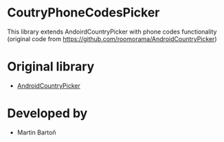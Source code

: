 CoutryPhoneCodesPicker
=======

This library extends AndoirdCountryPicker with phone codes functionality (original code from https://github.com/roomorama/AndroidCountryPicker)

Original library
============

* [AndroidCountryPicker](https://github.com/roomorama/AndroidCountryPicker)

Developed by
============

* Martin Bartoň
